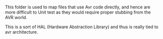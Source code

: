 This folder is used to map files that use Avr code directly, and hence are more difficult to Unit test as they would require proper stubbing from the AVR world.

This is a sort of HAL (Hardware Abstraction Library) and thus is really tied to avr architecture.